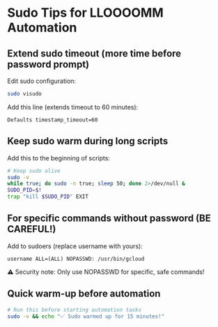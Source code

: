 # Sudo Tips for LLOOOOMM Automation

## Extend sudo timeout (more time before password prompt)

Edit sudo configuration:
```bash
sudo visudo
```

Add this line (extends timeout to 60 minutes):
```
Defaults timestamp_timeout=60
```

## Keep sudo warm during long scripts

Add this to the beginning of scripts:
```bash
# Keep sudo alive
sudo -v
while true; do sudo -n true; sleep 50; done 2>/dev/null &
SUDO_PID=$!
trap "kill $SUDO_PID" EXIT
```

## For specific commands without password (BE CAREFUL!)

Add to sudoers (replace username with yours):
```
username ALL=(ALL) NOPASSWD: /usr/bin/gcloud
```

⚠️ Security note: Only use NOPASSWD for specific, safe commands!

## Quick warm-up before automation
```bash
# Run this before starting automation tasks
sudo -v && echo "✅ Sudo warmed up for 15 minutes!"
``` 